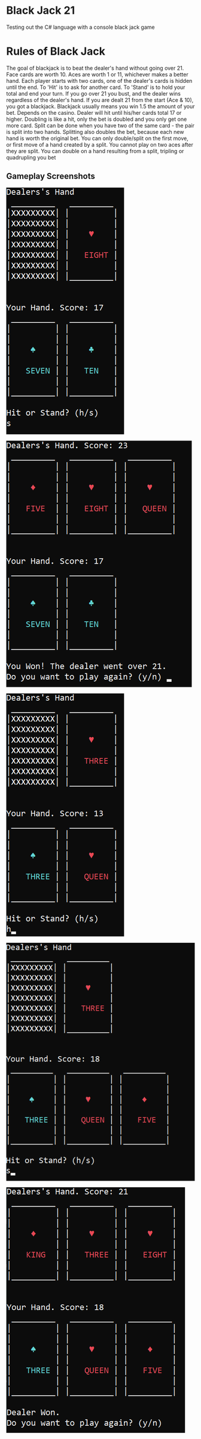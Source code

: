 # Black Jack 21
Testing out the C# language with a console black jack game

# Rules of Black Jack
The goal of blackjack is to beat the dealer's hand without going over 21.
Face cards are worth 10. Aces are worth 1 or 11, whichever makes a better hand.
Each player starts with two cards, one of the dealer's cards is hidden until the end.
To 'Hit' is to ask for another card. To 'Stand' is to hold your total and end your turn.
If you go over 21 you bust, and the dealer wins regardless of the dealer's hand.
If you are dealt 21 from the start (Ace & 10), you got a blackjack.
Blackjack usually means you win 1.5 the amount of your bet. Depends on the casino.
Dealer will hit until his/her cards total 17 or higher.
Doubling is like a hit, only the bet is doubled and you only get one more card.
Split can be done when you have two of the same card - the pair is split into two hands.
Splitting also doubles the bet, because each new hand is worth the original bet.
You can only double/split on the first move, or first move of a hand created by a split.
You cannot play on two aces after they are split.
You can double on a hand resulting from a split, tripling or quadrupling you bet

## Gameplay Screenshots

![](gamePics/1.png)

![](gamePics/2.png)

![](gamePics/3.png)

![](gamePics/4.png)

![](gamePics/5.png)
